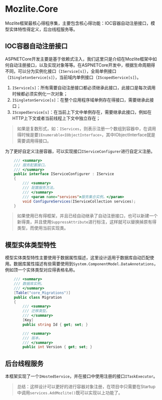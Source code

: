 # Mozlite.Core

Mozlite框架最核心得程序集，主要包含核心得功能：IOC容器自动注册接口，模型实体特性得定义，后台线程服务等。

## IOC容器自动注册接口

ASPNETCore开发主要是基于依赖式注入，我们这里只是介绍在Mozlite框架中如何自动注册接口，以及实现对象等等。在ASPNETCore开发中，根据生命周期得不同，可以分为实例化接口（`IService[s]`），全局单例接口（`ISingletonService[s]`），当前域内单例接口（`IScopedService[s]`）。

1. `IService[s]`：所有需要自动注册接口都必须继承此接口，此接口是每次调用时候都必须实例化一次对象；
2. `ISingletonService[s]`：在整个应用程序域单例存在得接口，需要继承此接口；
3. `IScopedService[s]`：在当前上下文中单例存在，需要继承此接口，例如在HTTP上下文或者当前线程上下文中独立存在；

> 如果是复数形式，如：`IServices`，则表示注册一个数组到容器中，在调用得时候是要`IEnumerable<IObjectInterface>`，其中IObjectInterface就是需要调用得接口。

为了更好自定义注册容器，可以实现接口`IServiceConfigurer`进行自定义注册。

```csharp
    /// <summary>
    /// 服务配置接口。
    /// </summary>
    public interface IServiceConfigurer : IService
    {
        /// <summary>
        /// 配置服务方法。
        /// </summary>
        /// <param name="services">服务集合实例。</param>
        void ConfigureServices(IServiceCollection services);
    }
```

> 如果使用已有得框架，并且已经自动继承了自动注册接口，也可以新建一个新得类，并且使用`SuppressAttribute`进行标注，这样就可以替换掉原有得类型，而使用当前实现类。

## 模型实体类型特性

模型实体类型特性主要使用于数据属性描述，这里设计适用于数据库自动匹配使用。数据库属性描述有些需要使用到`System.ComponentModel.DataAnnotations`，例如顶一个实体类型对应得表格名称。

```csharp
    /// <summary>
    /// 数据库实例。
    /// </summary>
    [Table("core_Migrations")]
    public class Migration
    {
        /// <summary>
        /// 迁移类型。
        /// </summary>
        [Key]
        public string Id { get; set; }

        /// <summary>
        /// 版本。
        /// </summary>
        public int Version { get; set; }
```

## 后台线程服务

本框架实现了一个`IHostedService`，并在接口中使用注册的接口`ITaskExecutor`。

> 总结：这样设计可以更好的进行容器对象注册，在项目中只需要在Startup中调用`services.AddMozlite()`既可以实现以上功能了。

